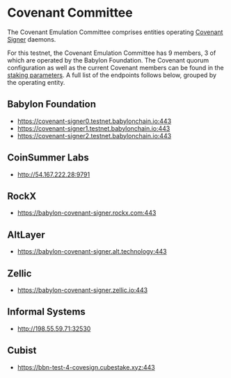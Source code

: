 # Covenant Committee

The Covenant Emulation Committee comprises entities operating
[Covenant Signer](https://github.com/babylonchain/covenant-signer) daemons.

For this testnet, the Covenant Emulation Committee has 9 members, 3 of which
are operated by the Babylon Foundation. The Covenant quorum configuration as
well as the current Covenant members can be found in the
[staking parameters](../parameters/global-config.json).
A full list of the endpoints follows below, grouped by the operating entity.

## Babylon Foundation

- https://covenant-signer0.testnet.babylonchain.io:443
- https://covenant-signer1.testnet.babylonchain.io:443
- https://covenant-signer2.testnet.babylonchain.io:443

## CoinSummer Labs

- http://54.167.222.28:9791

## RockX

- https://babylon-covenant-signer.rockx.com:443

## AltLayer

- https://babylon-covenant-signer.alt.technology:443

## Zellic

- https://babylon-covenant-signer.zellic.io:443

## Informal Systems

- http://198.55.59.71:32530

## Cubist

- https://bbn-test-4-covesign.cubestake.xyz:443        
